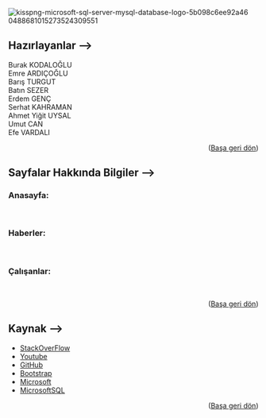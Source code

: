<div id="top"></div>

![kisspng-microsoft-sql-server-mysql-database-logo-5b098c6ee92a46 0488681015273524309551](https://user-images.githubusercontent.com/74763030/150372747-19fd593e-232f-4cd0-80a9-76ff6db351bc.png )

## Hazırlayanlar -->

Burak KODALOĞLU <br>
Emre ARDIÇOĞLU <br>
Barış TURGUT <br>
Batın SEZER <br>
Erdem GENÇ <br>
Serhat KAHRAMAN <br>
Ahmet Yiğit UYSAL <br>
Umut CAN <br>
Efe VARDALI <br>

<p align="right">(<a href="#top">Başa geri dön</a>)</p>

## Sayfalar Hakkında Bilgiler -->

### Anasayfa: <br>

<br>

### Haberler: <br>

<br>

### Çalışanlar: <br>

<br>

<p align="right">(<a href="#top">Başa geri dön</a>)</p>

## Kaynak -->
* [StackOverFlow](https://stackoverflow.com/)
* [Youtube](https://Youtube.com/)
* [GitHub](https://github.com/)
* [Bootstrap](https://getbootstrap.com)
* [Microsoft](https://Microsoft.com)
* [MicrosoftSQL](https://docs.microsoft.com/en-us/sql/relational-databases/tables/tables?view=sql-server-ver15)

<p align="right">(<a href="#top">Başa geri dön</a>)</p>
